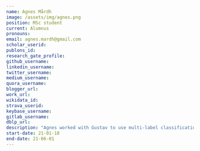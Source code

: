 ```yaml
---
name: Agnes Mårdh 
image: /assets/img/agnes.png
position: MSc student
current: Alumnus
pronouns: 
email: agnes.mardh@gmail.com
scholar_userid: 
publons_id:
research_gate_profile:
github_username:
linkedin_username:
twitter_username:
medium_username:
quora_username:
blogger_url:
work_url:
wikidata_id:
strava_userid:
keybase_username:
gitlab_username:
dblp_url:
description: "Agnes worked with Gustav to use multi-label classification methods to predict  contexts for chemical reactions. Co-supervised by Dr. Samue*l Genheden and Dr. Thierry Kogej (AstraZeneca)."
start-date: 21-01-18
end-date: 21-06-01
---
```

